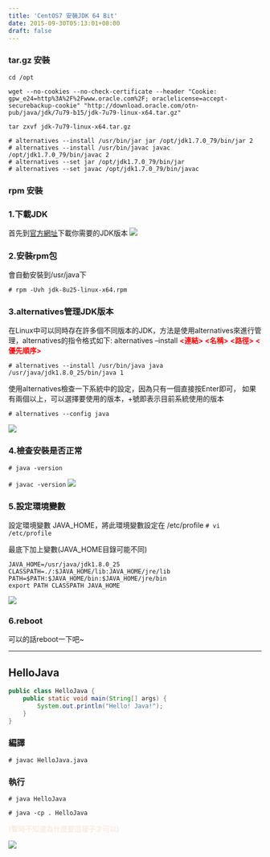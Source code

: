 ```yaml
---
title: 'CentOS7 安裝JDK 64 Bit'
date: 2015-09-30T05:13:01+08:00
draft: false
---
```

### tar.gz 安裝
`cd /opt`

`wget --no-cookies --no-check-certificate --header "Cookie: gpw_e24=http%3A%2F%2Fwww.oracle.com%2F; oraclelicense=accept-securebackup-cookie" "http://download.oracle.com/otn-pub/java/jdk/7u79-b15/jdk-7u79-linux-x64.tar.gz"`

`tar zxvf jdk-7u79-linux-x64.tar.gz`


```
# alternatives --install /usr/bin/jar jar /opt/jdk1.7.0_79/bin/jar 2
# alternatives --install /usr/bin/javac javac /opt/jdk1.7.0_79/bin/javac 2
# alternatives --set jar /opt/jdk1.7.0_79/bin/jar
# alternatives --set javac /opt/jdk1.7.0_79/bin/javac 

```

### rpm 安裝


### 1.下載JDK
首先到<a href="http://www.oracle.com/technetwork/java/javase/downloads/index.html" target="_blank">官方網址</a>下載你需要的JDK版本
![](https://fblog.ooopiz.com/images/201509/A05-01.png)


### 2.安裝rpm包
會自動安裝到/usr/java下

`# rpm -Uvh jdk-8u25-linux-x64.rpm`


### 3.alternatives管理JDK版本
在Linux中可以同時存在許多個不同版本的JDK，方法是使用alternatives來進行管理，alternatives的指令格式如下:
alternatives –install <b style="color:red;"><連結> <名稱> <路徑> <優先順序></b>

`# alternatives --install /usr/bin/java java /usr/java/jdk1.8.0_25/bin/java 1`

使用alternatives檢查一下系統中的設定，因為只有一個直接按Enter即可，
如果有兩個以上，可以選擇要使用的版本，+號即表示目前系統使用的版本

`# alternatives --config java`

![](https://fblog.ooopiz.com/images/201509/A05-02.png)


### 4.檢查安裝是否正常
`# java -version`

`# javac -version`
![](https://fblog.ooopiz.com/images/201509/A05-03.png)

### 5.設定環境變數
設定環境變數 JAVA_HOME，將此環境變數設定在 /etc/profile
`# vi /etc/profile`

最底下加上變數(JAVA_HOME目錄可能不同)
```config /etc/profile
JAVA_HOME=/usr/java/jdk1.8.0_25
CLASSPATH=./:$JAVA_HOME/lib:JAVA_HOME/jre/lib
PATH=$PATH:$JAVA_HOME/bin:$JAVA_HOME/jre/bin
export PATH CLASSPATH JAVA_HOME
```
![](https://fblog.ooopiz.com/images/201509/A05-04.png)

### 6.reboot
可以的話reboot一下吧~

***
## HelloJava
```java HelloJava.java
public class HelloJava {
    public static void main(String[] args) {
        System.out.println("Hello! Java!");
    }
}
```

### 編譯
`# javac HelloJava.java`

### 執行
`# java HelloJava`

`# java -cp . HelloJava`

 <b style="color:#F8ECE0;">(暫時不知道為什麼要這樣子才可以)</b>

![](https://fblog.ooopiz.com/images/201509/A05-05.png)
